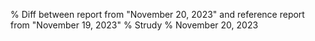 % Diff between report from "November 20, 2023" and reference report from "November 19, 2023"
% Strudy
% November 20, 2023


